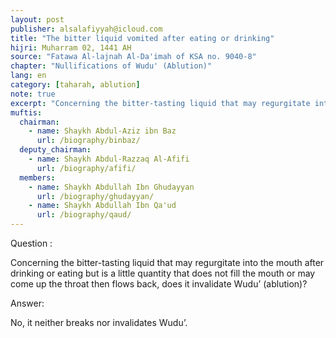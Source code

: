 ```yaml
---
layout: post
publisher: alsalafiyyah@icloud.com
title: "The bitter liquid vomited after eating or drinking"
hijri: Muharram 02, 1441 AH
source: "Fatawa Al-lajnah Al-Da'imah of KSA no. 9040-8"
chapter: "Nullifications of Wudu' (Ablution)"
lang: en
category: [taharah, ablution]
note: true
excerpt: "Concerning the bitter-tasting liquid that may regurgitate into the mouth after drinking or eating but is a little quantity that does not fill the mouth or may come up the throat then flows back, does it invalidate Wudu’ (ablution)? "
muftis:
  chairman: 
    - name: Shaykh Abdul-Aziz ibn Baz
      url: /biography/binbaz/
  deputy_chairman: 
    - name: Shaykh Abdul-Razzaq Al-Afifi
      url: /biography/afifi/
  members: 
    - name: Shaykh Abdullah Ibn Ghudayyan
      url: /biography/ghudayyan/
    - name: Shaykh Abdullah Ibn Qa'ud
      url: /biography/qaud/
---
```


Question : 

Concerning the bitter-tasting liquid that may regurgitate into the mouth after drinking or eating but is a little quantity that does not fill the mouth or may come up the throat then flows back, does it invalidate Wudu’ (ablution)? 

Answer: 

No, it neither breaks nor invalidates Wudu’.
